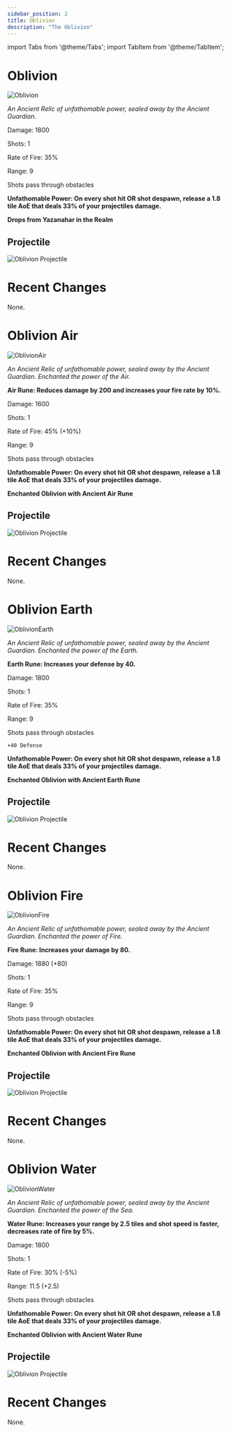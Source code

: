 ```yaml
---
sidebar_position: 2
title: Oblivion
description: "The Oblivion"
---
```


import Tabs from '@theme/Tabs';
import TabItem from '@theme/TabItem';

<Tabs>
  <TabItem value="Oblivion" label="Oblivion" default>

# Oblivion

![Oblivion](https://vwiki.valorserver.com/api/item/picture/Oblivion)

<i>An Ancient Relic of unfathomable power, sealed away by the Ancient Guardian.</i>


Damage: 1800

Shots: 1 

Rate of Fire: 35%

Range: 9

Shots pass through obstacles

**Unfathomable Power: On every shot hit OR shot despawn, release a 1.8 tile AoE that deals 33% of your projectiles damage.**

**Drops from Yazanahar in the Realm**

## Projectile

![Oblivion Projectile](https://raw.githubusercontent.com/Terracidal/Gifs/refs/heads/main/9i30bw.gif)

# Recent Changes
None.

  </TabItem>
  <TabItem value="Air" label="Air">

# Oblivion Air 

![OblivionAir](https://vwiki.valorserver.com/api/item/picture/Oblivion%20Air)

<i>An Ancient Relic of unfathomable power, sealed away by the Ancient Guardian. Enchanted the power of the Air.</i>

**Air Rune: Reduces damage by 200 and increases your fire rate by 10%.**


Damage: 1600

Shots: 1

Rate of Fire: 45% (+10%)

Range: 9

Shots pass through obstacles

**Unfathomable Power: On every shot hit OR shot despawn, release a 1.8 tile AoE that deals 33% of your projectiles damage.**

**Enchanted Oblivion with Ancient Air Rune**

## Projectile

![Oblivion Projectile](https://raw.githubusercontent.com/Terracidal/Gifs/refs/heads/main/9i30bw.gif)

# Recent Changes
None.

  </TabItem>
  <TabItem value="Earth" label="Earth">

# Oblivion Earth

![OblivionEarth](https://vwiki.valorserver.com/api/item/picture/Oblivion%20Earth)

<i>An Ancient Relic of unfathomable power, sealed away by the Ancient Guardian. Enchanted the power of the Earth.</i>

**Earth Rune: Increases your defense by 40.**


Damage: 1800

Shots: 1

Rate of Fire: 35%

Range: 9

Shots pass through obstacles

    +40 Defense

**Unfathomable Power: On every shot hit OR shot despawn, release a 1.8 tile AoE that deals 33% of your projectiles damage.**

**Enchanted Oblivion with Ancient Earth Rune**

## Projectile

![Oblivion Projectile](https://raw.githubusercontent.com/Terracidal/Gifs/refs/heads/main/9i30bw.gif)

# Recent Changes
None.

  </TabItem>
  <TabItem value="Fire" label="Fire">

# Oblivion Fire

![OblivionFire](https://vwiki.valorserver.com/api/item/picture/Oblivion%20Fire)

<i>An Ancient Relic of unfathomable power, sealed away by the Ancient Guardian. Enchanted the power of Fire.</i>

**Fire Rune: Increases your damage by 80.**


Damage: 1880 (+80)

Shots: 1

Rate of Fire: 35%

Range: 9

Shots pass through obstacles

**Unfathomable Power: On every shot hit OR shot despawn, release a 1.8 tile AoE that deals 33% of your projectiles damage.**

**Enchanted Oblivion with Ancient Fire Rune**

## Projectile

![Oblivion Projectile](https://raw.githubusercontent.com/Terracidal/Gifs/refs/heads/main/9i30bw.gif)

# Recent Changes
None.

  </TabItem>
  <TabItem value="Water" label="Water">

# Oblivion Water

![OblivionWater](https://vwiki.valorserver.com/api/item/picture/Oblivion%20Water)

<i>An Ancient Relic of unfathomable power, sealed away by the Ancient Guardian. Enchanted the power of the Sea.</i>

**Water Rune: Increases your range by 2.5 tiles and shot speed is faster, decreases rate of fire by 5%.**


Damage: 1800

Shots: 1

Rate of Fire: 30% (-5%)

Range: 11.5 (+2.5)

Shots pass through obstacles

**Unfathomable Power: On every shot hit OR shot despawn, release a 1.8 tile AoE that deals 33% of your projectiles damage.**

**Enchanted Oblivion with Ancient Water Rune**

## Projectile

![Oblivion Projectile](https://raw.githubusercontent.com/Terracidal/Gifs/refs/heads/main/9i30bw.gif)

# Recent Changes
None.

  </TabItem>
</Tabs>
